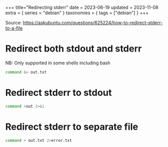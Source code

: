 +++
title="Redirecting stderr"
date = 2023-06-19
updated = 2023-11-08
extra = { series = "debian" }
taxonomies = { tags = ["debian"] }
+++

Source: <https://askubuntu.com/questions/625224/how-to-redirect-stderr-to-a-file>

# Redirect both stdout and stderr

NB: Only supported in some shells including bash

```sh
command &> out.txt
```

# Redirect stderr to stdout

```sh
command >out 2>&1
```

# Redirect stderr to separate file

```sh
command > out.txt 2>error.txt
```
